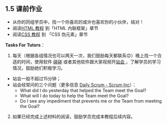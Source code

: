 ## 1.5 课前作业

- 从你的同组学员中，找一个你喜欢的或许也喜欢你的小伙伴，结对！
- 阅读[HTML 教程](http://www.w3school.com.cn/html/index.asp) 到「HTML 内联框架」章节
- 阅读[CSS 教程](http://www.w3school.com.cn/css/index.asp) 到 「CSS 伪元素」章节

**Tasks For Tutors**：
1. 每天（根据各组情况也可以两天一次，我们鼓励每天都联系😊）晚上找一个合适的时间，使用软件 [碰碰](https://pengpeng.us/) 或者其他软件跟大家视频开[站会 ](https://zh.wikipedia.org/wiki/%E7%AB%99%E4%BC%9A)，了解学员的学习情况，鼓励她们积极学习。
  - 站会一般不超过15分钟；
  - 站会经常问的三个问题（更多信息 [Daily Scrum - Scrum Inc](https://www.scruminc.com/daily-scrum/)）：
    - What did I do yesterday that helped the Team meet the Goal?
    - What will I do today to help the Team meet the  Goal?
    - Do I see any impediment that prevents me or the Team from meeting the Goal?


2. 如果已经完成上述材料的阅读，鼓励学员完成本教程后续内容。
